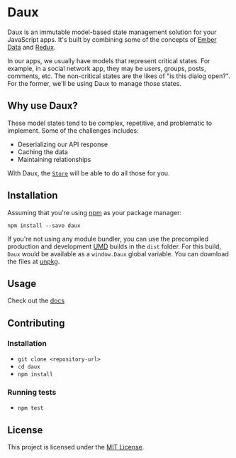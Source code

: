 # Daux

Daux is an immutable model-based state management solution for your JavaScript apps. It's built by combining some of the concepts of [Ember Data](https://github.com/emberjs/data) and [Redux](https://github.com/reduxjs/redux).

In our apps, we usually have models that represent critical states. For example, in a social network app, they may be users, groups, posts, comments, etc. The non-critical states are the likes of "is this dialog open?". For the former, we'll be using Daux to manage those states.

## Why use Daux?

These model states tend to be complex, repetitive, and problematic to implement. Some of the challenges includes:

- Deserializing our API response
- Caching the data
- Maintaining relationships

With Daux, the [`Store`](docs/api/store.md) will be able to do all those for you.

## Installation

Assuming that you're using [npm](https://www.npmjs.com/) as your package manager:

```
npm install --save daux
```

If you're not using any module bundler, you can use the precompiled production and development [UMD](https://github.com/umdjs/umd) builds in the `dist` folder. For this build, `Daux` would be available as a `window.Daux` global variable. You can download the files at [unpkg](https://unpkg.com/daux/).

## Usage

Check out the [docs](docs/README.md)

## Contributing

### Installation

* `git clone <repository-url>`
* `cd daux`
* `npm install`

### Running tests

* `npm test`

## License

This project is licensed under the [MIT License](LICENSE.md).
